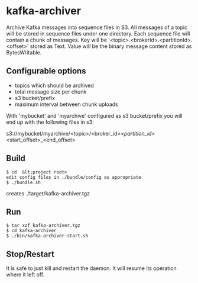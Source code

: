 kafka-archiver
==============

Archive Kafka messages into sequence files in S3.
All messages of a topic will be stored in sequence files under one directory. Each sequence file will contain a chunk of messages.
Key will be '&lt;topic>.&lt;brokerId>.&lt;partitionId>.&lt;offset>' stored as Text. Value will be the binary message content stored as BytesWritable.

Configurable options
--------------------
- topics which should be archived
- total message size per chunk
- s3 bucket/prefix
- maximum interval between chunk uploads

With 'mybucket' and 'myarchive' configured as s3 bucket/prefix you will end up with the following files in s3:

s3://mybucket/myarchive/&lt;topic>/&lt;broker_id>_&lt;partition_id>_&lt;start_offset>_&lt;end_offset>

Build
-----
```
$ cd  &lt;project root>
edit config files in ./bundle/config as appropriate
$ ./bundle.sh
```

creates ./target/kafka-archiver.tgz

Run
---
```
$ tar xzf kafka-archiver.tgz
$ cd kafka-archiver
$ ./bin/kafka-archiver-start.sh
```

Stop/Restart
------------

It is safe to just kill and restart the daemon. It will resume its operation where it left off.